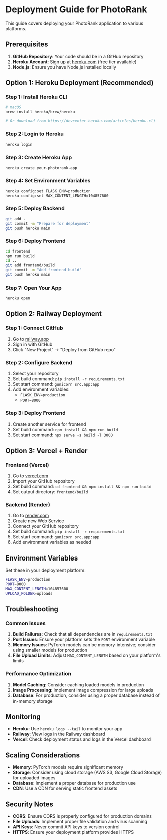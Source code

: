 # Deployment Guide for PhotoRank

This guide covers deploying your PhotoRank application to various platforms.

## Prerequisites

1. **GitHub Repository**: Your code should be in a GitHub repository
2. **Heroku Account**: Sign up at [heroku.com](https://heroku.com) (free tier available)
3. **Node.js**: Ensure you have Node.js installed locally

## Option 1: Heroku Deployment (Recommended)

### Step 1: Install Heroku CLI
```bash
# macOS
brew install heroku/brew/heroku

# Or download from https://devcenter.heroku.com/articles/heroku-cli
```

### Step 2: Login to Heroku
```bash
heroku login
```

### Step 3: Create Heroku App
```bash
heroku create your-photorank-app
```

### Step 4: Set Environment Variables
```bash
heroku config:set FLASK_ENV=production
heroku config:set MAX_CONTENT_LENGTH=104857600
```

### Step 5: Deploy Backend
```bash
git add .
git commit -m "Prepare for deployment"
git push heroku main
```

### Step 6: Deploy Frontend
```bash
cd frontend
npm run build
cd ..
git add frontend/build
git commit -m "Add frontend build"
git push heroku main
```

### Step 7: Open Your App
```bash
heroku open
```

## Option 2: Railway Deployment

### Step 1: Connect GitHub
1. Go to [railway.app](https://railway.app)
2. Sign in with GitHub
3. Click "New Project" → "Deploy from GitHub repo"

### Step 2: Configure Backend
1. Select your repository
2. Set build command: `pip install -r requirements.txt`
3. Set start command: `gunicorn src.app:app`
4. Add environment variables:
   - `FLASK_ENV=production`
   - `PORT=8000`

### Step 3: Deploy Frontend
1. Create another service for frontend
2. Set build command: `npm install && npm run build`
3. Set start command: `npx serve -s build -l 3000`

## Option 3: Vercel + Render

### Frontend (Vercel)
1. Go to [vercel.com](https://vercel.com)
2. Import your GitHub repository
3. Set build command: `cd frontend && npm install && npm run build`
4. Set output directory: `frontend/build`

### Backend (Render)
1. Go to [render.com](https://render.com)
2. Create new Web Service
3. Connect your GitHub repository
4. Set build command: `pip install -r requirements.txt`
5. Set start command: `gunicorn src.app:app`
6. Add environment variables as needed

## Environment Variables

Set these in your deployment platform:

```bash
FLASK_ENV=production
PORT=8000
MAX_CONTENT_LENGTH=104857600
UPLOAD_FOLDER=uploads
```

## Troubleshooting

### Common Issues

1. **Build Failures**: Check that all dependencies are in `requirements.txt`
2. **Port Issues**: Ensure your platform sets the `PORT` environment variable
3. **Memory Issues**: PyTorch models can be memory-intensive; consider using smaller models for production
4. **File Upload Limits**: Adjust `MAX_CONTENT_LENGTH` based on your platform's limits

### Performance Optimization

1. **Model Caching**: Consider caching loaded models in production
2. **Image Processing**: Implement image compression for large uploads
3. **Database**: For production, consider using a proper database instead of in-memory storage

## Monitoring

- **Heroku**: Use `heroku logs --tail` to monitor your app
- **Railway**: View logs in the Railway dashboard
- **Vercel**: Check deployment status and logs in the Vercel dashboard

## Scaling Considerations

- **Memory**: PyTorch models require significant memory
- **Storage**: Consider using cloud storage (AWS S3, Google Cloud Storage) for uploaded images
- **Database**: Implement a proper database for production use
- **CDN**: Use a CDN for serving static frontend assets

## Security Notes

- **CORS**: Ensure CORS is properly configured for production domains
- **File Uploads**: Implement proper file validation and virus scanning
- **API Keys**: Never commit API keys to version control
- **HTTPS**: Ensure your deployment platform provides HTTPS
